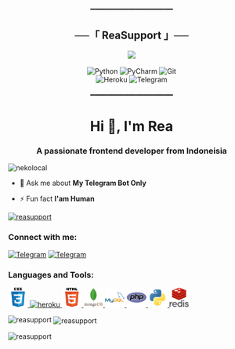 <p align="center">━━━━━━━━━━━━━━━━━━━━</p>

<h2 align="center">
    ──「 ReaSupport 」──
</h2>
<p align="center"><img src="https://rea.my.id/img/logo.png">
</p>

<div align="center">
<img alt="Python" src="https://img.shields.io/badge/python-%2314354C.svg?&style=for-the-badge&logo=python&logoColor=white"/>
<img alt="PyCharm" src="https://img.shields.io/badge/PyCharm-000000.svg?&style=for-the-badge&logo=PyCharm&logoColor=white"/>
<img alt="Git" src="https://img.shields.io/badge/git-%23F05033.svg?&style=for-the-badge&logo=git&logoColor=white"/>
</div>
<div align="center">
<img alt="Heroku" src="https://img.shields.io/badge/Heroku-purple?&style=for-the-badge&logoColor=white&logo=heroku"/>
<img alt="Telegram" src="https://img.shields.io/badge/Telegram-blue?&style=for-the-badge&logoColor=white&logo=telegram"/>
</div>
<p align="center">━━━━━━━━━━━━━━━━━━━━</p>


<h1 align="center">Hi 👋, I'm Rea</h1>
<h3 align="center">A passionate frontend developer from Indoneisia</h3>

<p align="left"> <img src="https://komarev.com/ghpvc/?username=reasupport&label=Profile%20views&color=0e75b6&style=flat" alt="nekolocal" /> </p>


- 💬 Ask me about **My Telegram Bot Only**

- ⚡ Fun fact **I'am Human**


<p align="left"> <a href="https://github.com/ryo-ma/github-profile-trophy"><img src="https://github-profile-trophy.vercel.app/?username=reasupport" alt="reasupport" /></a> </p> 

<h3 align="left">Connect with me:</h3>


[![Telegram](https://img.shields.io/badge/Telegram-ReaSupport-blue?logo=telegram&logoColor=white&color=blue&style=for-the-badge)](https://t.me/ReaSupport) [![Telegram](https://img.shields.io/badge/Slut-ID-blue?logo=telegram&logoColor=white&color=blue&style=for-the-badge)](https://t.me/Slut_ID)




<p align="left">
</p>

<h3 align="left">Languages and Tools:</h3>
<p align="left"> <a href="https://www.w3schools.com/css/" target="_blank" rel="noreferrer"> <img src="https://raw.githubusercontent.com/devicons/devicon/master/icons/css3/css3-original-wordmark.svg" alt="css3" width="40" height="40"/> </a> <a href="https://heroku.com" target="_blank" rel="noreferrer"> <img src="https://www.vectorlogo.zone/logos/heroku/heroku-icon.svg" alt="heroku" width="40" height="40"/> </a> <a href="https://www.w3.org/html/" target="_blank" rel="noreferrer"> <img src="https://raw.githubusercontent.com/devicons/devicon/master/icons/html5/html5-original-wordmark.svg" alt="html5" width="40" height="40"/> </a> <a href="https://www.mongodb.com/" target="_blank" rel="noreferrer"> <img src="https://raw.githubusercontent.com/devicons/devicon/master/icons/mongodb/mongodb-original-wordmark.svg" alt="mongodb" width="40" height="40"/> </a> <a href="https://www.mysql.com/" target="_blank" rel="noreferrer"> <img src="https://raw.githubusercontent.com/devicons/devicon/master/icons/mysql/mysql-original-wordmark.svg" alt="mysql" width="40" height="40"/> </a> <a href="https://www.php.net" target="_blank" rel="noreferrer"> <img src="https://raw.githubusercontent.com/devicons/devicon/master/icons/php/php-original.svg" alt="php" width="40" height="40"/> </a> <a href="https://www.python.org" target="_blank" rel="noreferrer"> <img src="https://raw.githubusercontent.com/devicons/devicon/master/icons/python/python-original.svg" alt="python" width="40" height="40"/> </a> <a href="https://redis.io" target="_blank" rel="noreferrer"> <img src="https://raw.githubusercontent.com/devicons/devicon/master/icons/redis/redis-original-wordmark.svg" alt="redis" width="40" height="40"/> </a> </p>

<p><img align="left" src="https://github-readme-stats.vercel.app/api/top-langs?username=reasupport&show_icons=true&locale=en&layout=compact" alt="reasupport" /></p>

<p>&nbsp;<img align="center" src="https://github-readme-stats.vercel.app/api?username=reasupport&show_icons=true&locale=en" alt="reasupport" /></p>

<p><img align="center" src="https://github-readme-streak-stats.herokuapp.com/?user=reasupport&" alt="reasupport" /></p>

